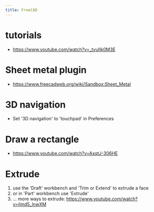 ```yaml
---
title: FreeCAD
---
```


# tutorials
* https://www.youtube.com/watch?v=_tyuIIk0M3E

# Sheet metal plugin
* https://www.freecadweb.org/wiki/Sandbox:Sheet_Metal

# 3D navigation
* Set '3D navigation' to 'touchpad' in Preferences

# Draw a rectangle
* https://www.youtube.com/watch?v=AxqtJ-306HE

# Extrude
1. use the 'Draft' workbench and 'Trim or Extend' to extrude a face
2. or in 'Part' workbench use 'Extrude'
3. ...
more ways to extrude: https://www.youtube.com/watch?v=jlmd5_lnwXM
